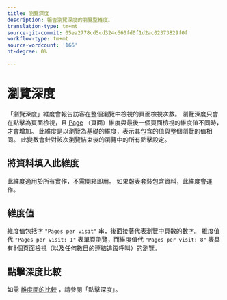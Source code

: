 ```yaml
---
title: 瀏覽深度
description: 報告瀏覽深度的瀏覽型維度。
translation-type: tm+mt
source-git-commit: 05ea2778cd5cd324c660fd0f1d2ac02373829f0f
workflow-type: tm+mt
source-wordcount: '166'
ht-degree: 0%

---
```



# 瀏覽深度

「瀏覽深度」維度會報告訪客在整個瀏覽中檢視的頁面檢視次數。 瀏覽深度只會在點擊為頁面檢視，且 [Page](page.md) （頁面）維度與最後一個頁面檢視的維度值不同時，才會增加。 此維度是以瀏覽為基礎的維度，表示其包含的值與整個瀏覽的值相同。 此變數會針對該次瀏覽結束後的瀏覽中的所有點擊設定。

## 將資料填入此維度

此維度適用於所有實作，不需開箱即用。 如果報表套裝包含資料，此維度會運作。

## 維度值

維度值包括字 `"Pages per visit"` 串，後面接著代表瀏覽中頁數的數字。 維度值代 `"Pages per visit: 1"` 表單頁瀏覽，而維度值代 `"Pages per visit: 8"` 表具有8個頁面檢視（以及任何數目的連結追蹤呼叫）的瀏覽。

## 點擊深度比較

如需 [維度間的比較](hit-depth.md) ，請參閱「點擊深度」。
